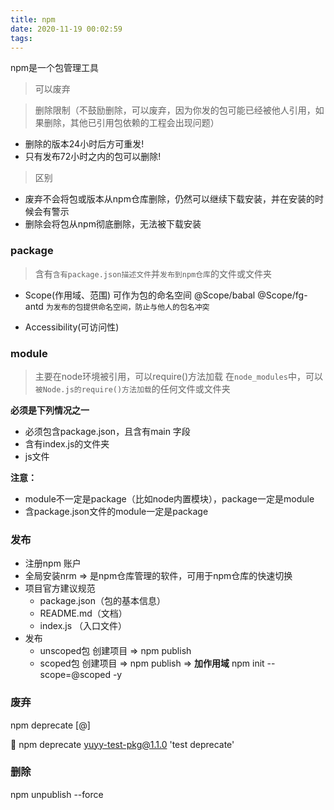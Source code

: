 ```yaml
---
title: npm
date: 2020-11-19 00:02:59
tags:
---
```


npm是一个包管理工具

> 可以废弃

> 删除限制（不鼓励删除，可以废弃，因为你发的包可能已经被他人引用，如果删除，其他已引用包依赖的工程会出现问题）
+ 删除的版本24小时后方可重发!
+ 只有发布72小时之内的包可以删除!

> 区别
+ 废弃不会将包或版本从npm仓库删除，仍然可以继续下载安装，并在安装的时候会有警示
+ 删除会将包从npm彻底删除，无法被下载安装

### package
> 含有`含有package.json描述文件`并`发布到npm仓库`的文件或文件夹

+ Scope(作用域、范围)
  可作为包的命名空间
  @Scope/babal
  @Scope/fg-antd
  `为发布的包提供命名空间，防止与他人的包名冲突`
  
+ Accessibility(可访问性)

### module

> 主要在node环境被引用，可以require()方法加载
> 在`node_modules`中，可以`被Node.js的require()方法加载`的任何文件或文件夹

**必须是下列情况之一**
+ 必须包含package.json，且含有main 字段
+ 含有index.js的文件夹
+ js文件

**注意：**
+ module不一定是package（比如node内置模块），package一定是module
+ 含package.json文件的module一定是package

### 发布

+ 注册npm 账户
+ 全局安装nrm => 是npm仓库管理的软件，可用于npm仓库的快速切换
+ 项目官方建议规范
    + package.json（包的基本信息）
    + README.md（文档）
    + index.js （入口文件）
+ 发布 
    + unscoped包
    创建项目 => npm publish
    + scoped包
    创建项目 => npm publish => **加作用域** npm init --scope=@scoped -y

### 废弃
npm deprecate <pkg>[@<version>] <message>

🌰 npm deprecate yuyy-test-pkg@1.1.0 'test deprecate'
    
### 删除

npm unpublish <pkg> --force

